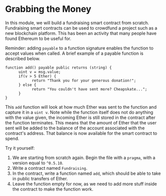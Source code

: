 # Grabbing the Money

In this module, we will build a fundraising smart contract from scratch. Fundraising smart contracts can be used to crowdfund a project such as a new blockchain platform. This has been an activity that many people have found Ethereum to be useful for.

Reminder: adding `payable` to a function signature enables the function to accept values when called. A brief example of a payable function is described below.

```
function add() payable public returns (string) {
      uint v = msg.value;
      if(v > 5 Ether) {
            return "Thank you for your generous donation!";
      } else {
            return "You couldn't have sent more? Cheapskate...";
      }
}
```

This `add` function will look at how much Ether was sent to the function and capture it in a `uint v`. Note while the function itself does not do anything with the value given, the incoming Ether is still stored in the contract after the function terminates. This means that the amount of Ether that the user sent will be added to the balance of the account associated with the contract's address. That balance is now available for the smart contract to spend.  

Try it yourself:

  1. We are starting from scratch again. Begin the file with a `pragma`, with a version equal to `^0.5.10`.
  2. Write a contract named `Fundraising`.
  3. In the contract, write a function named `add`, which should be able to take in public transfers of Ether.
  4. Leave the function empty for now, as we need to add more stuff inside the contract to make the function work.

